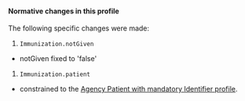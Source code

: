 #### Normative changes in this profile
The following specific changes were made:
1. `Immunization.notGiven`
- notGiven fixed to 'false'
1. `Immunization.patient`
- constrained to the [Agency Patient with mandatory Identifier  profile](StructureDefinition-patient-ident-1.html).